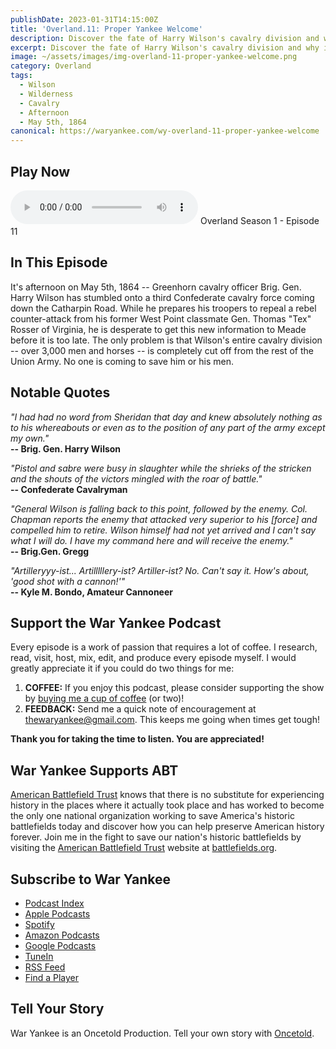 ```yaml
---
publishDate: 2023-01-31T14:15:00Z
title: 'Overland.11: Proper Yankee Welcome'
description: Discover the fate of Harry Wilson's cavalry division and why it was absent and miles away during the opening hours of the Battle of the Wilderness (Part II).
excerpt: Discover the fate of Harry Wilson's cavalry division and why it was absent and miles away during the opening hours of the Battle of the Wilderness (Part II).
image: ~/assets/images/img-overland-11-proper-yankee-welcome.png
category: Overland
tags:
  - Wilson
  - Wilderness
  - Cavalry
  - Afternoon
  - May 5th, 1864
canonical: https://waryankee.com/wy-overland-11-proper-yankee-welcome
---
```


## Play Now

<audio id="player" controls type="audio/mpeg" src="https://op3.dev/e/storage.googleapis.com/storage.oncetold.net/80000013/20800044/wy11-proper-yankee-welcome.mp3">Your browser does not support the audio element.</audio>
Overland Season 1 - Episode 11

## In This Episode

It's afternoon on May 5th, 1864 -- Greenhorn cavalry officer Brig. Gen. Harry Wilson has stumbled onto a third Confederate cavalry force coming down the Catharpin Road. While he prepares his troopers to repeal a rebel counter-attack from his former West Point classmate Gen. Thomas "Tex" Rosser of Virginia, he is desperate to get this new information to Meade before it is too late. The only problem is that Wilson's entire cavalry division -- over 3,000 men and horses -- is completely cut off from the rest of the Union Army. No one is coming to save him or his men.

## Notable Quotes

_"I had had no word from Sheridan that day and knew absolutely nothing as to his whereabouts or even as to the position of any part of the army except my own."_<br />
**-- Brig. Gen. Harry Wilson**

_"Pistol and sabre were busy in slaughter while the shrieks of the stricken and the shouts of the victors mingled with the roar of battle."_<br />
**-- Confederate Cavalryman**

_"General Wilson is falling back to this point, followed by the enemy. Col. Chapman reports the enemy that attacked very superior to his [force] and compelled him to retire. Wilson himself had not yet arrived and I can't say what I will do. I have my command here and will receive the enemy."_<br />
**-- Brig.Gen. Gregg**

_"Artilleryyy-ist... Artilllllery-ist? Artiller-ist? No. Can't say it. How's about, 'good shot with a cannon!'"_<br />
**-- Kyle M. Bondo, Amateur Cannoneer**

## Support the War Yankee Podcast

Every episode is a work of passion that requires a lot of coffee. I research, read, visit, host, mix, edit, and produce every episode myself. I would greatly appreciate it if you could do two things for me:

1. **COFFEE:** If you enjoy this podcast, please consider supporting the show by <a href="https://www.buymeacoffee.com/waryankee" target="_blank">buying me a cup of coffee</a> (or two)!
2. **FEEDBACK:** Send me a quick note of encouragement at <a href="mailto:thewaryankee@gmail.com" target="_blank">thewaryankee@gmail.com</a>. This keeps me going when times get tough!

**Thank you for taking the time to listen. You are appreciated!**

## War Yankee Supports ABT

<a href="https://battlefields.org/" target="_blank">American Battlefield Trust</a> knows that there is no substitute for experiencing history in the places where it actually took place and has worked to become the only one national organization working to save America's historic battlefields today and discover how you can help preserve American history forever. Join me in the fight to save our nation's historic battlefields by visiting the <a href="https://battlefields.org/" target="_blank">American Battlefield Trust</a> website at <a href="https://battlefields.org/" target="_blank">battlefields.org</a>.

## Subscribe to War Yankee

- [Podcast Index](https://podcastindex.org/podcast/452056)
- [Apple Podcasts](https://podcasts.apple.com/us/podcast/war-yankee-overland/id1522169260)
- [Spotify](https://open.spotify.com/show/11DdsrFO3YzN21OCcUd00b)
- [Amazon Podcasts](https://music.amazon.com/podcasts/992ad074-6693-4521-b97e-fb46ecfb10fa/war-yankee---overland)
- [Google Podcasts](https://podcasts.google.com/feed/aHR0cHM6Ly93YXJ5YW5rZWUubGlic3luLmNvbS9yc3M)
- [TuneIn](https://tunein.com/podcasts/Education-Podcasts/War-Yankee-p1345650/)
- [RSS Feed](https://storage.googleapis.com/feeds.oncetold.net/80000013.rss)
- [Find a Player](https://podnews.net/podcast/i7h7d)

## Tell Your Story

War Yankee is an Oncetold Production. Tell your own story with <a href="https://oncetold.us" target="_blank">Oncetold</a>.
